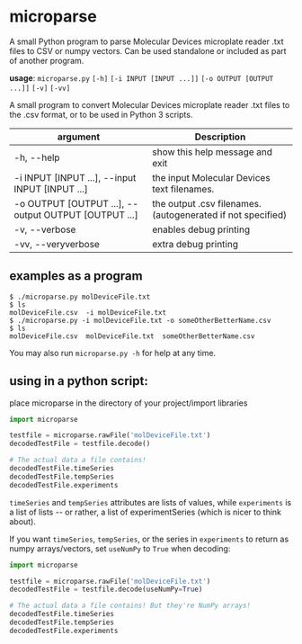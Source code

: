 # microparse

A small Python program to parse Molecular Devices microplate reader .txt files to CSV or numpy vectors.
Can be used standalone or included as part of another program.

**usage**: `microparse.py` `[-h]` `[-i INPUT [INPUT ...]]` `[-o OUTPUT [OUTPUT ...]]` `[-v]` `[-vv]`

A small program to convert Molecular Devices microplate reader .txt files to
the .csv format, or to be used in Python 3 scripts.

| argument                                              | Description                                                 |
|-------------------------------------------------------|-------------------------------------------------------------|
|  -h, --help                                           | show this help message and exit                             |
|  -i INPUT [INPUT ...], --input INPUT [INPUT ...]      | the input Molecular Devices text filenames.                 |
|  -o OUTPUT [OUTPUT ...], --output OUTPUT [OUTPUT ...] | the output .csv filenames. (autogenerated if not specified) |
|  -v, --verbose                                        | enables debug printing                                      |
|  -vv, --veryverbose                                   | extra debug printing

## examples as a program

```shell
$ ./microparse.py molDeviceFile.txt
$ ls
molDeviceFile.csv  -i molDeviceFile.txt
$ ./microparse.py -i molDeviceFile.txt -o someOtherBetterName.csv
$ ls
molDeviceFile.csv  molDeviceFile.txt  someOtherBetterName.csv
```
You may also run `microparse.py -h` for help at any time.

## using in a python script:

place microparse in the directory of your project/import libraries

```python
import microparse

testfile = microparse.rawFile('molDeviceFile.txt')
decodedTestFile = testfile.decode()

# The actual data a file contains!
decodedTestFile.timeSeries
decodedTestFile.tempSeries
decodedTestFile.experiments
```

`timeSeries` and `tempSeries` attributes are lists of values, while `experiments` is a list of lists -- or rather, a list of experimentSeries (which is nicer to think about).

If you want `timeSeries`, `tempSeries`, or the series in `experiments` to return as numpy arrays/vectors, set `useNumPy` to `True` when decoding:

```python
import microparse

testfile = microparse.rawFile('molDeviceFile.txt')
decodedTestFile = testfile.decode(useNumPy=True)

# The actual data a file contains! But they're NumPy arrays!
decodedTestFile.timeSeries
decodedTestFile.tempSeries
decodedTestFile.experiments
```
